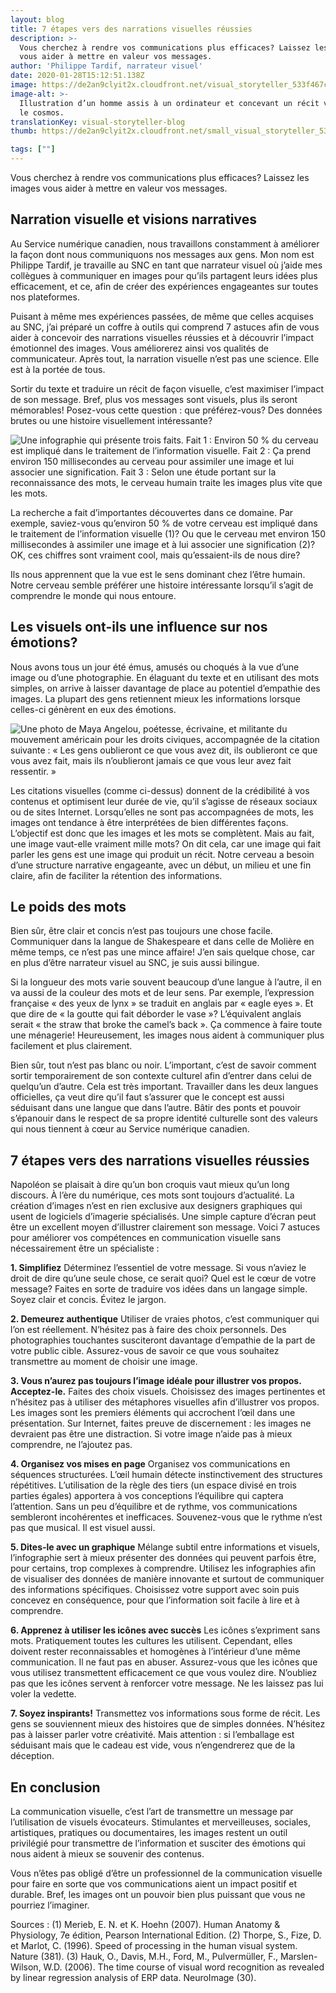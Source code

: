 ```yaml
---
layout: blog
title: 7 étapes vers des narrations visuelles réussies
description: >-
  Vous cherchez à rendre vos communications plus efficaces? Laissez les images
  vous aider à mettre en valeur vos messages.
author: 'Philippe Tardif, narrateur visuel'
date: 2020-01-28T15:12:51.138Z
image: https://de2an9clyit2x.cloudfront.net/visual_storyteller_533f467c76.jpg
image-alt: >-
  Illustration d’un homme assis à un ordinateur et concevant un récit visuel sur
  le cosmos.
translationKey: visual-storyteller-blog
thumb: https://de2an9clyit2x.cloudfront.net/small_visual_storyteller_533f467c76.jpg

tags: [""]
---
```

Vous cherchez à rendre vos communications plus efficaces? Laissez les images vous aider à mettre en valeur vos messages.

## Narration visuelle et visions narratives

Au Service numérique canadien, nous travaillons constamment à améliorer la façon dont nous communiquons nos messages aux gens. Mon nom est Philippe Tardif, je travaille au SNC en tant que narrateur visuel où j’aide mes collègues à communiquer en images pour qu’ils partagent leurs idées plus efficacement, et ce, afin de créer des expériences engageantes sur toutes nos plateformes.

Puisant à même mes expériences passées, de même que celles acquises au SNC,
j’ai préparé un coffre à outils qui comprend 7 astuces afin de vous aider à concevoir des narrations visuelles réussies et à découvrir l’impact émotionnel des images. Vous améliorerez ainsi vos qualités de communicateur. Après tout, la narration visuelle n’est pas une science. Elle est à la portée de tous.

Sortir du texte et traduire un récit de façon visuelle, c’est maximiser l’impact de son message. Bref, plus vos messages sont visuels, plus ils seront mémorables! Posez-vous cette question : que préférez-vous? Des données brutes ou une histoire visuellement intéressante?

![Une infographie qui présente trois faits. Fait 1 : Environ 50 % du cerveau est impliqué dans le traitement de l’information visuelle. Fait 2 : Ça prend environ 150 millisecondes au cerveau pour assimiler une image et lui associer une signification. Fait 3 : Selon une étude portant sur la reconnaissance des mots, le cerveau humain traite les images plus vite que les mots.](https://de2an9clyit2x.cloudfront.net/visual_storyteller_infographic_fr_6dbaf2a80c.jpeg)

La recherche a fait d’importantes découvertes dans ce domaine. Par exemple, saviez-vous qu’environ 50 % de votre cerveau est impliqué dans le traitement de l’information visuelle (1)? Ou que le cerveau met environ 150 millisecondes à assimiler une image et à lui associer une signification (2)? OK, ces chiffres sont vraiment cool, mais qu’essaient-ils de nous dire?

Ils nous apprennent que la vue est le sens dominant chez l’être humain. Notre cerveau semble préférer une histoire intéressante lorsqu’il s’agit de comprendre le monde qui nous entoure.

## Les visuels ont-ils une influence sur nos émotions?

Nous avons tous un jour été émus, amusés ou choqués à la vue d’une image ou d’une photographie. En élaguant du texte et en utilisant des mots simples, on arrive à laisser davantage de place au potentiel d’empathie des images. La plupart des gens retiennent mieux les informations lorsque celles-ci génèrent en eux des émotions.

![Une photo de Maya Angelou, poétesse, écrivaine, et militante du mouvement américain pour les droits civiques, accompagnée de la citation suivante : « Les gens oublieront ce que vous avez dit, ils oublieront ce que vous avez fait, mais ils n’oublieront jamais ce que vous leur avez fait ressentir. »](https://de2an9clyit2x.cloudfront.net/maya_angelou_quote_fr_152aeedc37.jpeg)

Les citations visuelles (comme ci-dessus) donnent de la crédibilité à vos contenus et optimisent leur durée de vie, qu’il s’agisse de réseaux sociaux ou de sites Internet. Lorsqu’elles ne sont pas accompagnées de mots, les images ont tendance à être interprétées de bien différentes façons. L’objectif est donc que les images et les mots se complètent. Mais au fait, une image vaut-elle vraiment mille mots? On dit cela, car une image qui fait parler les gens est une image qui produit un récit. Notre cerveau a besoin d’une structure narrative engageante, avec un début, un milieu et une fin claire, afin de faciliter la rétention des informations.

## Le poids des mots

Bien sûr, être clair et concis n’est pas toujours une chose facile. Communiquer dans la langue de Shakespeare et dans celle de Molière en même temps, ce n’est pas une mince affaire! J’en sais quelque chose, car en plus d’être narrateur visuel au SNC, je suis aussi bilingue.

Si la longueur des mots varie souvent beaucoup d’une langue à l’autre, il en va aussi de la couleur des mots et de leur sens. Par exemple, l’expression française « des yeux de lynx » se traduit en anglais par « eagle eyes ». Et que dire de « la goutte qui fait déborder le vase »? L’équivalent anglais serait « the straw that broke the camel’s back ». Ça commence à faire toute une ménagerie! Heureusement, les images nous aident à communiquer plus facilement et plus clairement.

Bien sûr, tout n’est pas blanc ou noir. L’important, c’est de savoir comment sortir temporairement de son contexte culturel afin d’entrer dans celui de quelqu’un d’autre. Cela est très important. Travailler dans les deux langues officielles, ça veut dire qu’il faut s’assurer que le concept est aussi séduisant dans une langue que dans l’autre. Bâtir des ponts et pouvoir s’épanouir dans le respect de sa propre identité culturelle sont des valeurs qui nous tiennent à cœur au Service numérique canadien.

## 7 étapes vers des narrations visuelles réussies

Napoléon se plaisait à dire qu’un bon croquis vaut mieux qu’un long discours. À l’ère du numérique, ces mots sont toujours d’actualité. La création d’images n’est en rien exclusive aux designers graphiques qui usent de logiciels d’imagerie spécialisés. Une simple capture d’écran peut être un excellent moyen d’illustrer clairement son message. Voici 7 astuces pour améliorer vos compétences en communication visuelle sans nécessairement être un spécialiste :

**1. Simplifiez**
Déterminez l’essentiel de votre message. Si vous n’aviez le droit de dire qu’une seule chose, ce serait quoi? Quel est le cœur de votre message? Faites en sorte de traduire vos idées dans un langage simple. Soyez clair et concis. Évitez le jargon.

**2. Demeurez authentique**
Utiliser de vraies photos, c’est communiquer qui l’on est réellement. N’hésitez pas à faire des choix personnels. Des photographies touchantes susciteront davantage d’empathie de la part de votre public cible. Assurez-vous de savoir ce que vous souhaitez transmettre au moment de choisir une image.

**3. Vous n’aurez pas toujours l’image idéale pour illustrer vos propos. Acceptez-le.**
Faites des choix visuels. Choisissez des images pertinentes et n’hésitez pas à utiliser des métaphores visuelles afin d’illustrer vos propos. Les images sont les premiers éléments qui accrochent l’œil dans une présentation. Sur Internet, faites preuve de discernement : les images ne devraient pas être une distraction. Si votre image n’aide pas à mieux comprendre, ne l’ajoutez pas.

**4. Organisez vos mises en page**
Organisez vos communications en séquences structurées. L’œil humain détecte instinctivement des structures répétitives. L’utilisation de la règle des tiers (un espace divisé en trois parties égales) apportera à vos conceptions l’équilibre qui captera l’attention. Sans un peu d’équilibre et de rythme, vos communications sembleront incohérentes et inefficaces. Souvenez-vous que le rythme n’est pas que musical. Il est visuel aussi.

**5. Dites-le avec un graphique**
Mélange subtil entre informations et visuels, l’infographie sert à mieux présenter des données qui peuvent parfois être, pour certains, trop complexes à comprendre. Utilisez les infographies afin de visualiser des données de manière innovante et surtout de communiquer des informations spécifiques. Choisissez votre support avec soin puis concevez en conséquence, pour que l’information soit facile à lire et à comprendre.

**6. Apprenez à utiliser les icônes avec succès**
Les icônes s’expriment sans mots. Pratiquement toutes les cultures les utilisent. Cependant, elles doivent rester reconnaissables et homogènes à l’intérieur d’une même communication. Il ne faut pas en abuser. Assurez-vous que les icônes que vous utilisez transmettent efficacement ce que vous voulez dire. N’oubliez pas que les icônes servent à renforcer votre message. Ne les laissez pas lui voler la vedette.

**7. Soyez inspirants!**
Transmettez vos informations sous forme de récit. Les gens se souviennent mieux des histoires que de simples données. N’hésitez pas à laisser parler votre créativité. Mais attention : si l’emballage est séduisant mais que le cadeau est vide, vous n’engendrerez que de la déception.

## En conclusion

La communication visuelle, c’est l’art de transmettre un message par l’utilisation de visuels évocateurs. Stimulantes et merveilleuses, sociales, artistiques, pratiques ou documentaires, les images restent un outil privilégié pour transmettre de l’information et susciter des émotions qui nous aident à mieux se souvenir des contenus.

Vous n’êtes pas obligé d’être un professionnel de la communication visuelle pour faire en sorte que vos communications aient un impact positif et durable. Bref, les images ont un pouvoir bien plus puissant que vous ne pourriez l’imaginer.

Sources : (1) Merieb, E. N. et K. Hoehn (2007). Human Anatomy & Physiology, 7e édition, Pearson International Edition. (2) Thorpe, S., Fize, D. et Marlot, C. (1996). Speed of processing in the human visual system. Nature (381). (3) Hauk, O., Davis, M.H., Ford, M., Pulvermüller, F., Marslen-Wilson, W.D. (2006). The time course of visual word recognition as revealed by linear regression analysis of ERP data. NeuroImage (30).


